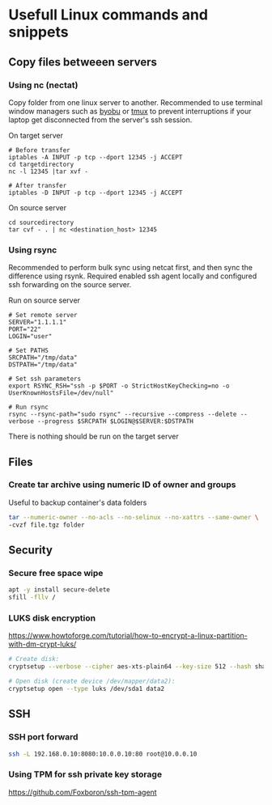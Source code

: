 # Usefull Linux commands and snippets

## Copy files betweeen servers

### Using nc (nectat)

Copy folder from one linux server to another. Recommended to use terminal window managers such as [byobu](https://www.byobu.org/) or [tmux](https://github.com/tmux/tmux/wiki) to prevent interruptions if your laptop get disconnected from the server's ssh session.

On target server

```
# Before transfer
iptables -A INPUT -p tcp --dport 12345 -j ACCEPT
cd targetdirectory
nc -l 12345 |tar xvf -

# After transfer
iptables -D INPUT -p tcp --dport 12345 -j ACCEPT
```

On source server

```
cd sourcedirectory
tar cvf - . | nc <destination_host> 12345
```

### Using rsync

Recommended to perform bulk sync using netcat first, and then sync the difference using rsynk. Required enabled ssh agent locally and configured ssh forwarding on the source server.

Run on source server

```
# Set remote server
SERVER="1.1.1.1"
PORT="22"
LOGIN="user"

# Set PATHS
SRCPATH="/tmp/data"
DSTPATH="/tmp/data"

# Set ssh parameters
export RSYNC_RSH="ssh -p $PORT -o StrictHostKeyChecking=no -o UserKnownHostsFile=/dev/null"

# Run rsync
rsync --rsync-path="sudo rsync" --recursive --compress --delete --verbose --progress $SRCPATH $LOGIN@$SERVER:$DSTPATH
```

There is nothing should be run on the target server

## Files

### Create tar archive using numeric ID of owner and groups

Useful to backup container's data folders

```bash
tar --numeric-owner --no-acls --no-selinux --no-xattrs --same-owner \
-cvzf file.tgz folder
```

## Security

### Secure free space wipe

```bash
apt -y install secure-delete
sfill -fllv /
```

### LUKS disk encryption

https://www.howtoforge.com/tutorial/how-to-encrypt-a-linux-partition-with-dm-crypt-luks/

```bash
# Create disk:
cryptsetup --verbose --cipher aes-xts-plain64 --key-size 512 --hash sha512 --iter-time 5000 --use-random luksFormat /dev/sda3

# Open disk (create device /dev/mapper/data2):
cryptsetup open --type luks /dev/sda1 data2
```

## SSH

### SSH port forward

```bash
ssh -L 192.168.0.10:8080:10.0.0.10:80 root@10.0.0.10
```

### Using TPM for ssh private key storage

<https://github.com/Foxboron/ssh-tpm-agent>
